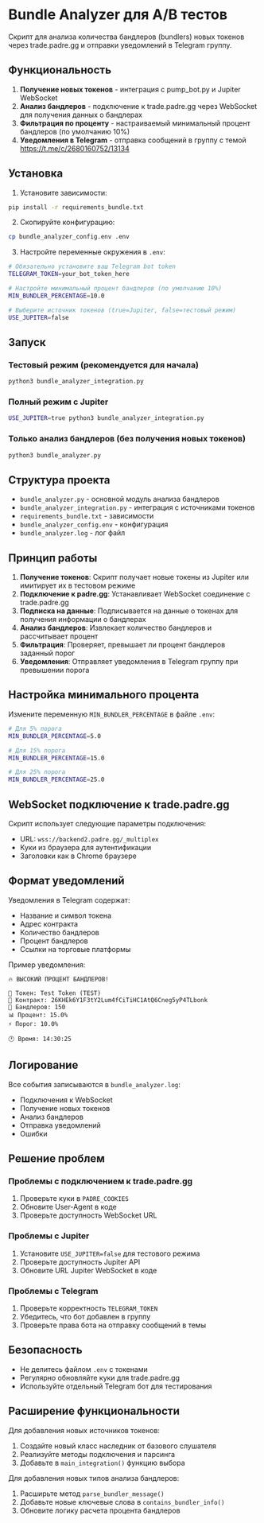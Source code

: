 # Bundle Analyzer для A/B тестов

Скрипт для анализа количества бандлеров (bundlers) новых токенов через trade.padre.gg и отправки уведомлений в Telegram группу.

## Функциональность

1. **Получение новых токенов** - интеграция с pump_bot.py и Jupiter WebSocket
2. **Анализ бандлеров** - подключение к trade.padre.gg через WebSocket для получения данных о бандлерах
3. **Фильтрация по проценту** - настраиваемый минимальный процент бандлеров (по умолчанию 10%)
4. **Уведомления в Telegram** - отправка сообщений в группу с темой https://t.me/c/2680160752/13134

## Установка

1. Установите зависимости:
```bash
pip install -r requirements_bundle.txt
```

2. Скопируйте конфигурацию:
```bash
cp bundle_analyzer_config.env .env
```

3. Настройте переменные окружения в `.env`:
```bash
# Обязательно установите ваш Telegram bot token
TELEGRAM_TOKEN=your_bot_token_here

# Настройте минимальный процент бандлеров (по умолчанию 10%)
MIN_BUNDLER_PERCENTAGE=10.0

# Выберите источник токенов (true=Jupiter, false=тестовый режим)
USE_JUPITER=false
```

## Запуск

### Тестовый режим (рекомендуется для начала)
```bash
python3 bundle_analyzer_integration.py
```

### Полный режим с Jupiter
```bash
USE_JUPITER=true python3 bundle_analyzer_integration.py
```

### Только анализ бандлеров (без получения новых токенов)
```bash
python3 bundle_analyzer.py
```

## Структура проекта

- `bundle_analyzer.py` - основной модуль анализа бандлеров
- `bundle_analyzer_integration.py` - интеграция с источниками токенов
- `requirements_bundle.txt` - зависимости
- `bundle_analyzer_config.env` - конфигурация
- `bundle_analyzer.log` - лог файл

## Принцип работы

1. **Получение токенов**: Скрипт получает новые токены из Jupiter или имитирует их в тестовом режиме
2. **Подключение к padre.gg**: Устанавливает WebSocket соединение с trade.padre.gg
3. **Подписка на данные**: Подписывается на данные о токенах для получения информации о бандлерах
4. **Анализ бандлеров**: Извлекает количество бандлеров и рассчитывает процент
5. **Фильтрация**: Проверяет, превышает ли процент бандлеров заданный порог
6. **Уведомления**: Отправляет уведомления в Telegram группу при превышении порога

## Настройка минимального процента

Измените переменную `MIN_BUNDLER_PERCENTAGE` в файле `.env`:

```bash
# Для 5% порога
MIN_BUNDLER_PERCENTAGE=5.0

# Для 15% порога
MIN_BUNDLER_PERCENTAGE=15.0

# Для 25% порога
MIN_BUNDLER_PERCENTAGE=25.0
```

## WebSocket подключение к trade.padre.gg

Скрипт использует следующие параметры подключения:
- URL: `wss://backend2.padre.gg/_multiplex`
- Куки из браузера для аутентификации
- Заголовки как в Chrome браузере

## Формат уведомлений

Уведомления в Telegram содержат:
- Название и символ токена
- Адрес контракта
- Количество бандлеров
- Процент бандлеров
- Ссылки на торговые платформы

Пример уведомления:
```
🔥 ВЫСОКИЙ ПРОЦЕНТ БАНДЛЕРОВ!

💎 Токен: Test Token (TEST)
📍 Контракт: 26KHEk6Y1F3tY2Lum4fCiTiHC1AtQ6Cneg5yP4TLbonk
👥 Бандлеров: 150
📊 Процент: 15.0%
⚡ Порог: 10.0%

🕐 Время: 14:30:25
```

## Логирование

Все события записываются в `bundle_analyzer.log`:
- Подключения к WebSocket
- Получение новых токенов
- Анализ бандлеров
- Отправка уведомлений
- Ошибки

## Решение проблем

### Проблемы с подключением к trade.padre.gg
1. Проверьте куки в `PADRE_COOKIES`
2. Обновите User-Agent в коде
3. Проверьте доступность WebSocket URL

### Проблемы с Jupiter
1. Установите `USE_JUPITER=false` для тестового режима
2. Проверьте доступность Jupiter API
3. Обновите URL Jupiter WebSocket в коде

### Проблемы с Telegram
1. Проверьте корректность `TELEGRAM_TOKEN`
2. Убедитесь, что бот добавлен в группу
3. Проверьте права бота на отправку сообщений в темы

## Безопасность

- Не делитесь файлом `.env` с токенами
- Регулярно обновляйте куки для trade.padre.gg
- Используйте отдельный Telegram бот для тестирования

## Расширение функциональности

Для добавления новых источников токенов:
1. Создайте новый класс наследник от базового слушателя
2. Реализуйте методы подключения и парсинга
3. Добавьте в `main_integration()` функцию выбора

Для добавления новых типов анализа бандлеров:
1. Расширьте метод `parse_bundler_message()`
2. Добавьте новые ключевые слова в `contains_bundler_info()`
3. Обновите логику расчета процента бандлеров 